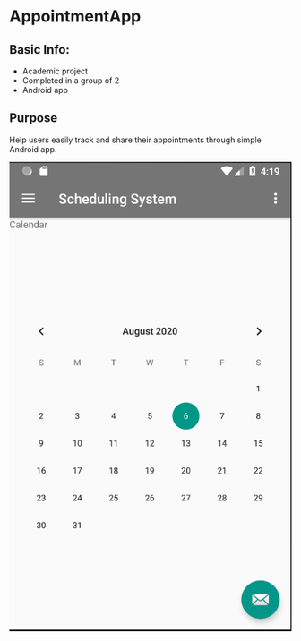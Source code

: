 # AppointmentApp

## Basic Info:
* Academic project
* Completed in a group of 2
* Android app

## Purpose
Help users easily track and share their appointments through simple Android app.


![alt text](https://github.com/obvios/AppointmentApp/blob/master/Home.png)
